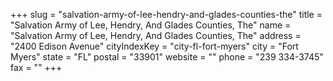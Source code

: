 +++
slug = "salvation-army-of-lee-hendry-and-glades-counties-the"
title = "Salvation Army of Lee, Hendry, And Glades Counties, The"
name = "Salvation Army of Lee, Hendry, And Glades Counties, The"
address = "2400 Edison Avenue"
cityIndexKey = "city-fl-fort-myers"
city = "Fort Myers"
state = "FL"
postal = "33901"
website = ""
phone = "239 334-3745"
fax = ""
+++
